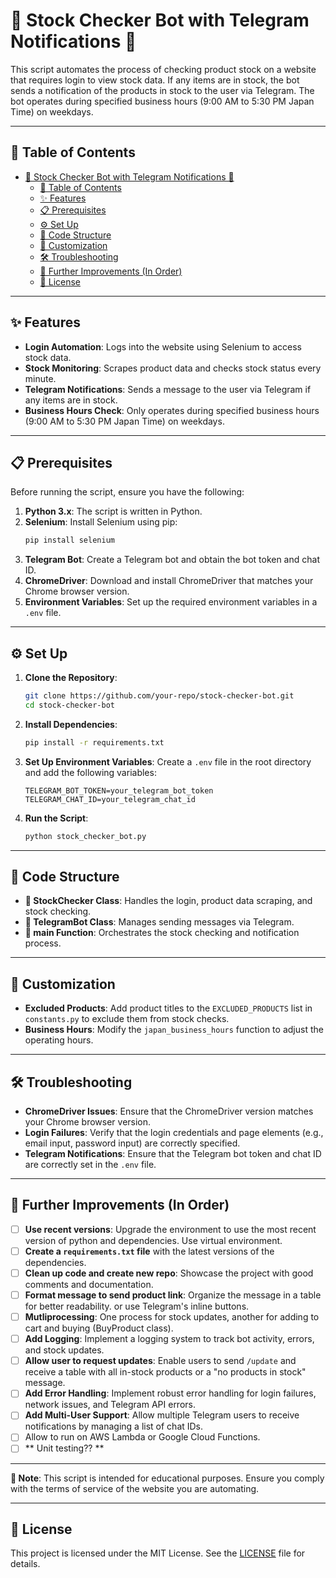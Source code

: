 # 🛒 Stock Checker Bot with Telegram Notifications 🤖

This script automates the process of checking product stock on a website that requires login to view stock data. If any items are in stock, the bot sends a notification of the products in stock to the user via Telegram. The bot operates during specified business hours (9:00 AM to 5:30 PM Japan Time) on weekdays.

---

## 📑 Table of Contents
- [🛒 Stock Checker Bot with Telegram Notifications 🤖](#-stock-checker-bot-with-telegram-notifications-)
  - [📑 Table of Contents](#-table-of-contents)
  - [✨ Features](#-features)
  - [📋 Prerequisites](#-prerequisites)
  - [⚙️ Set Up](#️-set-up)
  - [🧩 Code Structure](#-code-structure)
  - [🎨 Customization](#-customization)
  - [🛠 Troubleshooting](#-troubleshooting)
  - [🚀 Further Improvements (In Order)](#-further-improvements-in-order)
  - [📜 License](#-license)

---

## ✨ Features

- **Login Automation**: Logs into the website using Selenium to access stock data.
- **Stock Monitoring**: Scrapes product data and checks stock status every minute.
- **Telegram Notifications**: Sends a message to the user via Telegram if any items are in stock.
- **Business Hours Check**: Only operates during specified business hours (9:00 AM to 5:30 PM Japan Time) on weekdays.

---

## 📋 Prerequisites

Before running the script, ensure you have the following:

1. **Python 3.x**: The script is written in Python.
2. **Selenium**: Install Selenium using pip:
    ```bash
    pip install selenium 
    ```
3. **Telegram Bot**: Create a Telegram bot and obtain the bot token and chat ID.
4. **ChromeDriver**: Download and install ChromeDriver that matches your Chrome browser version.
5. **Environment Variables**: Set up the required environment variables in a `.env` file.

---

## ⚙️ Set Up

1. **Clone the Repository**:
    ```bash
    git clone https://github.com/your-repo/stock-checker-bot.git
    cd stock-checker-bot
    ```
2. **Install Dependencies**:
    ```bash
    pip install -r requirements.txt
    ```
3. **Set Up Environment Variables**:
    Create a `.env` file in the root directory and add the following variables:
    ```env
    TELEGRAM_BOT_TOKEN=your_telegram_bot_token
    TELEGRAM_CHAT_ID=your_telegram_chat_id
    ```
4. **Run the Script**:
    ```bash
    python stock_checker_bot.py
    ```

---

## 🧩 Code Structure

- **🛒 StockChecker Class**: Handles the login, product data scraping, and stock checking.
- **🤖 TelegramBot Class**: Manages sending messages via Telegram.
- **🔄 main Function**: Orchestrates the stock checking and notification process.

---

## 🎨 Customization

- **Excluded Products**: Add product titles to the `EXCLUDED_PRODUCTS` list in `constants.py` to exclude them from stock checks.
- **Business Hours**: Modify the `japan_business_hours` function to adjust the operating hours.

---

## 🛠 Troubleshooting

- **ChromeDriver Issues**: Ensure that the ChromeDriver version matches your Chrome browser version.
- **Login Failures**: Verify that the login credentials and page elements (e.g., email input, password input) are correctly specified.
- **Telegram Notifications**: Ensure that the Telegram bot token and chat ID are correctly set in the `.env` file.

---

## 🚀 Further Improvements (In Order)

- [ ] **Use recent versions**: Upgrade the environment to use the most recent version of python and dependencies. Use virtual environment.
- [ ] **Create a `requirements.txt` file** with the latest versions of the dependencies.
- [ ] **Clean up code and create new repo**: Showcase the project with good comments and documentation.
- [ ] **Format message to send product link**: Organize the message in a table for better readability. or use Telegram's inline buttons. 
- [ ] **Mutliprocessing**: One process for stock updates, another for adding to cart and buying (BuyProduct class).
- [ ] **Add Logging**: Implement a logging system to track bot activity, errors, and stock updates.
- [ ] **Allow user to request updates**: Enable users to send `/update` and receive a table with all in-stock products or a "no products in stock" message.
- [ ] **Add Error Handling**: Implement robust error handling for login failures, network issues, and Telegram API errors.
- [ ] **Add Multi-User Support**: Allow multiple Telegram users to receive notifications by managing a list of chat IDs.
- [ ] Allow to run on AWS Lambda or Google Cloud Functions.
- [ ] ** Unit testing?? **

---

**📝 Note**: This script is intended for educational purposes. Ensure you comply with the terms of service of the website you are automating.

---

## 📜 License

This project is licensed under the MIT License. See the [LICENSE](LICENSE) file for details.